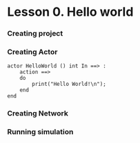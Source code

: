 # Lesson 0. Hello world

### Creating project

### Creating Actor

```
actor HelloWorld () int In ==> :
	action ==>
	do
		print("Hello World!\n");
	end
end
```

### Creating Network

### Running simulation
